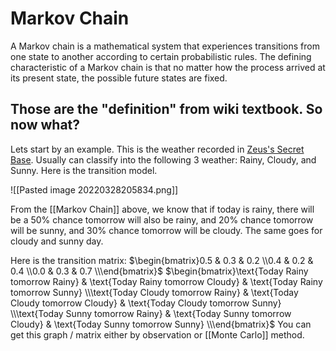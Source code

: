 # Markov Chain
A Markov chain is a mathematical system that experiences transitions from one state to another according to certain probabilistic rules. The defining characteristic of a Markov chain is that no matter how the process arrived at its present state, the possible future states are fixed.

## Those are the "definition" from wiki textbook.  So now what?
Lets start by an example.  This is the weather recorded in [Zeus's Secret Base](https://app.gather.town/app/f5QVEB4XpQWlSVQt/ZeusSecretBase).  Usually can classify into the following 3 weather: Rainy, Cloudy, and Sunny.  Here is the transition model.

![[Pasted image 20220328205834.png]]

From the [[Markov Chain]] above, we know that if today is rainy, there will be a 50% chance tomorrow will also be rainy, and 20% chance tomorrow will be sunny, and 30% chance tomorrow will be cloudy.  The same goes for cloudy and sunny day.

Here is the transition matrix:
$\begin{bmatrix}0.5 & 0.3 & 0.2 \\0.4 & 0.2 & 0.4 \\0.0 & 0.3 & 0.7 \\\end{bmatrix}$ $\begin{bmatrix}\text{Today Rainy tomorrow Rainy} & \text{Today Rainy tomorrow Cloudy} & \text{Today Rainy tomorrow Sunny} \\\text{Today Cloudy tomorrow Rainy} & \text{Today Cloudy tomorrow Cloudy} & \text{Today Cloudy tomorrow Sunny} \\\text{Today Sunny tomorrow Rainy} & \text{Today Sunny tomorrow Cloudy} & \text{Today Sunny tomorrow Sunny} \\\end{bmatrix}$ 
You can get this graph / matrix either by observation or [[Monte Carlo]] method.  


